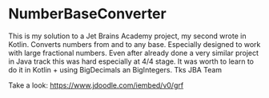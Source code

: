 # NumberBaseConverter
This is my solution to a Jet Brains Academy project,  my second wrote in Kotlin.
Converts numbers from and to any base. Especially designed to work with large fractional numbers.
Even after already done a very similar project in Java track this was hard especially at 4/4 stage. It was worth to learn to do it in Kotlin + using BigDecimals an BigIntegers. Tks JBA Team

Take a look:
https://www.jdoodle.com/iembed/v0/grf
